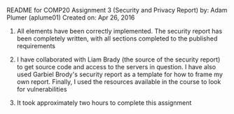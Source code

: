 README for COMP20 Assignment 3 (Security and Privacy Report)
by: Adam Plumer (aplume01)
Created on: Apr 26, 2016

1. All elements have been correctly implemented. The security report has been completely written, with all sections completed to the published requirements

2. I have collaborated with Liam Brady (the source of the security report) to get source code and access to the servers in question. I have also used Garbiel Brody's security report as a template for how to frame my own report. Finally, I used the resources available in the course to look for vulnerabilities

3. It took approximately two hours to complete this assignment